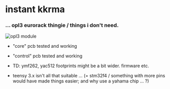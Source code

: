 # instant kkrma


### ... opl3 eurorack thingie / things i don't need.


![opl3 module](https://c1.staticflickr.com/5/4784/40013042024_99dfcf09a0_c.jpg)

- "core" pcb tested and working 

- "control" pcb tested and working

- TD: ymf262, yac512 footprints might be a bit wider. firmware etc.

- teensy 3.x isn't all that suitable ... (= stm32f4 / something with more pins would have made things easier; and why use a yahama chip ... ?)
